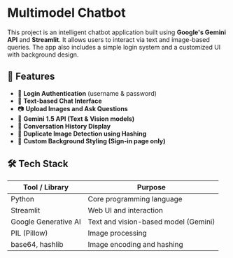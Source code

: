 # Multimodel Chatbot

This project is an intelligent chatbot application built using **Google's Gemini API** and **Streamlit**. It allows users to interact via text and image-based queries. The app also includes a simple login system and a customized UI with background design.

## 🚀 Features

- 🔐 **Login Authentication** (username & password)
- 💬 **Text-based Chat Interface**
- 📷 **Upload Images and Ask Questions**
- 🧠 **Gemini 1.5 API (Text & Vision models)**
- 🧾 **Conversation History Display**
- 📛 **Duplicate Image Detection using Hashing**
- 🎨 **Custom Background Styling (Sign-in page only)**

## 🛠️ Tech Stack

| Tool / Library       | Purpose                            |
|----------------------|------------------------------------|
| Python               | Core programming language          |
| Streamlit            | Web UI and interaction             |
| Google Generative AI | Text and vision-based model (Gemini) |
| PIL (Pillow)         | Image processing                   |
| base64, hashlib      | Image encoding and hashing         |

